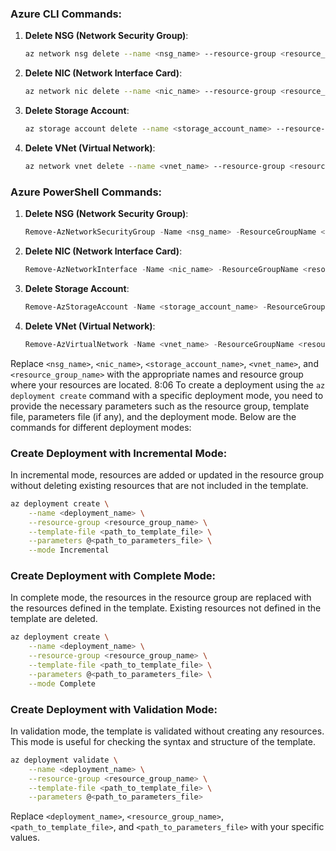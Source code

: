 ### Azure CLI Commands:

1. **Delete NSG (Network Security Group)**:
   
   ```bash
   az network nsg delete --name <nsg_name> --resource-group <resource_group_name>
   ```

2. **Delete NIC (Network Interface Card)**:

   ```bash
   az network nic delete --name <nic_name> --resource-group <resource_group_name>
   ```

3. **Delete Storage Account**:

   ```bash
   az storage account delete --name <storage_account_name> --resource-group <resource_group_name>
   ```

4. **Delete VNet (Virtual Network)**:

   ```bash
   az network vnet delete --name <vnet_name> --resource-group <resource_group_name>
   ```

### Azure PowerShell Commands:

1. **Delete NSG (Network Security Group)**:
   
   ```powershell
   Remove-AzNetworkSecurityGroup -Name <nsg_name> -ResourceGroupName <resource_group_name>
   ```

2. **Delete NIC (Network Interface Card)**:

   ```powershell
   Remove-AzNetworkInterface -Name <nic_name> -ResourceGroupName <resource_group_name>
   ```

3. **Delete Storage Account**:

   ```powershell
   Remove-AzStorageAccount -Name <storage_account_name> -ResourceGroupName <resource_group_name>
   ```

4. **Delete VNet (Virtual Network)**:

   ```powershell
   Remove-AzVirtualNetwork -Name <vnet_name> -ResourceGroupName <resource_group_name>
   ```

Replace `<nsg_name>`, `<nic_name>`, `<storage_account_name>`, `<vnet_name>`, and `<resource_group_name>` with the appropriate names and resource group where your resources are located.
8:06
To create a deployment using the `az deployment create` command with a specific deployment mode, you need to provide the necessary parameters such as the resource group, template file, parameters file (if any), and the deployment mode. Below are the commands for different deployment modes:

### Create Deployment with Incremental Mode:

In incremental mode, resources are added or updated in the resource group without deleting existing resources that are not included in the template.

```bash
az deployment create \
    --name <deployment_name> \
    --resource-group <resource_group_name> \
    --template-file <path_to_template_file> \
    --parameters @<path_to_parameters_file> \
    --mode Incremental
```

### Create Deployment with Complete Mode:

In complete mode, the resources in the resource group are replaced with the resources defined in the template. Existing resources not defined in the template are deleted.

```bash
az deployment create \
    --name <deployment_name> \
    --resource-group <resource_group_name> \
    --template-file <path_to_template_file> \
    --parameters @<path_to_parameters_file> \
    --mode Complete
```

### Create Deployment with Validation Mode:

In validation mode, the template is validated without creating any resources. This mode is useful for checking the syntax and structure of the template.

```bash
az deployment validate \
    --name <deployment_name> \
    --resource-group <resource_group_name> \
    --template-file <path_to_template_file> \
    --parameters @<path_to_parameters_file>
```

Replace `<deployment_name>`, `<resource_group_name>`, `<path_to_template_file>`, and `<path_to_parameters_file>` with your specific values.
